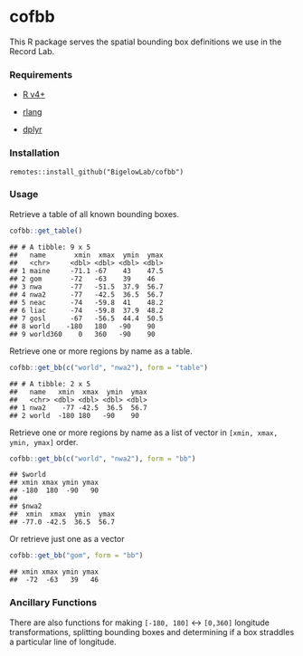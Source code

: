 cofbb
================

This R package serves the spatial bounding box definitions we use in the
Record Lab.

### Requirements

  - [R v4+](https://www.r-project.org/)

  - [rlang](https://CRAN.R-project.org/package=rlang)

  - [dplyr](https://CRAN.R-project.org/package=dplyr)

### Installation

    remotes::install_github("BigelowLab/cofbb")

### Usage

Retrieve a table of all known bounding boxes.

``` r
cofbb::get_table()
```

    ## # A tibble: 9 x 5
    ##   name       xmin  xmax  ymin  ymax
    ##   <chr>     <dbl> <dbl> <dbl> <dbl>
    ## 1 maine     -71.1 -67    43    47.5
    ## 2 gom       -72   -63    39    46  
    ## 3 nwa       -77   -51.5  37.9  56.7
    ## 4 nwa2      -77   -42.5  36.5  56.7
    ## 5 neac      -74   -59.8  41    48.2
    ## 6 liac      -74   -59.8  37.9  48.2
    ## 7 gosl      -67   -56.5  44.4  50.5
    ## 8 world    -180   180   -90    90  
    ## 9 world360    0   360   -90    90

Retrieve one or more regions by name as a table.

``` r
cofbb::get_bb(c("world", "nwa2"), form = "table")
```

    ## # A tibble: 2 x 5
    ##   name   xmin  xmax  ymin  ymax
    ##   <chr> <dbl> <dbl> <dbl> <dbl>
    ## 1 nwa2    -77 -42.5  36.5  56.7
    ## 2 world  -180 180   -90    90

Retrieve one or more regions by name as a list of vector in `[xmin,
xmax, ymin, ymax]` order.

``` r
cofbb::get_bb(c("world", "nwa2"), form = "bb")
```

    ## $world
    ## xmin xmax ymin ymax 
    ## -180  180  -90   90 
    ## 
    ## $nwa2
    ##  xmin  xmax  ymin  ymax 
    ## -77.0 -42.5  36.5  56.7

Or retrieve just one as a vector

``` r
cofbb::get_bb("gom", form = "bb")
```

    ## xmin xmax ymin ymax 
    ##  -72  -63   39   46

### Ancillary Functions

There are also functions for making `[-180, 180]` \<-\> `[0,360]`
longitude transformations, splitting bounding boxes and determining if a
box straddles a particular line of longitude.
